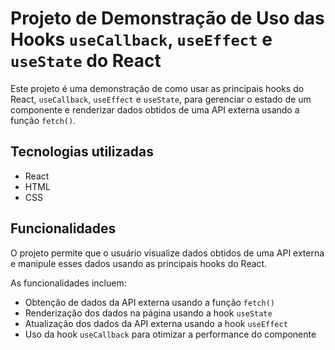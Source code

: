 # Projeto de Demonstração de Uso das Hooks `useCallback`, `useEffect` e `useState` do React

Este projeto é uma demonstração de como usar as principais hooks do React, `useCallback`, `useEffect` e `useState`, para gerenciar o estado de um componente e renderizar dados obtidos de uma API externa usando a função `fetch()`.

## Tecnologias utilizadas

- React
- HTML
- CSS

## Funcionalidades

O projeto permite que o usuário visualize dados obtidos de uma API externa e manipule esses dados usando as principais hooks do React.

As funcionalidades incluem:

- Obtenção de dados da API externa usando a função `fetch()`
- Renderização dos dados na página usando a hook `useState`
- Atualização dos dados da API externa usando a hook `useEffect`
- Uso da hook `useCallback` para otimizar a performance do componente
